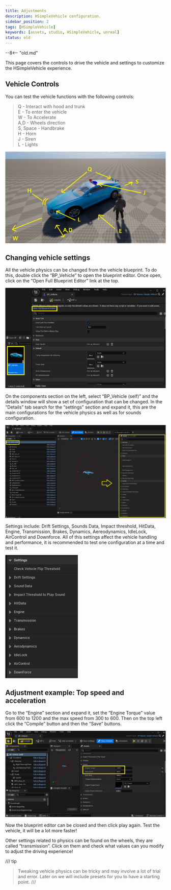 ```yaml
---
title: Adjustments
description: HSimpleVehicle configuration.
sidebar_position: 2
tags: [HSimpleVehicle]
keywords: [assets, studio, HSimpleVehicle, unreal]
status: old
---
```


--8<-- "old.md"

This page covers the controls to drive the vehicle and settings to customize the HSimpleVehicle experience.

## Vehicle Controls

You can test the vehicle functions with the following controls:

> Q - Interact with hood and trunk  
> E - To enter the vehicle  
> W - To Accelerate  
> A,D - Wheels direction  
> S, Space - Handbrake  
> H - Horn  
> J - Siren  
> L - Lights


![](../../../../img/docs/assets-modding/creating-assets/studio/HSimpleVehicle/06_controls.png)

## Changing vehicle settings

All the vehicle physics can be changed from the vehicle blueprint. To do this, double click the “BP_Vehicle” to open the blueprint editor. Once open, click on the “Open Full Blueprint Editor” link at the top.

![](../../../../img/docs/assets-modding/creating-assets/studio/HSimpleVehicle/07_settings1.png)

On the components section on the left, select “BP_Vehicle (self)” and the details window will show a set of configuration that can be changed. In the “Details” tab search for the “settings” section and expand it, this are the main configurations for the vehicle physics as well as for sounds configuration.

![](../../../../img/docs/assets-modding/creating-assets/studio/HSimpleVehicle/08_settings2.png)

Settings include: Drift Settings, Sounds Data, Impact threshold, HitData, Engine, Transmission, Brakes, Dynamics, Aereodynamics, IdleLock, AirControl and Downforce. All of this settings affect the vehicle handling and performance, it is recommended to test one configuration at a time and test it.

![](../../../../img/docs/assets-modding/creating-assets/studio/HSimpleVehicle/09_settings3.png)

## Adjustment example: Top speed and acceleration

Go to the “Engine” section and expand it, set the “Engine Torque” value from 600 to 1200 and the max speed from 300 to 600. Then on the top left click the “Compile” button and then the “Save” buttons. 

![](../../../../img/docs/assets-modding/creating-assets/studio/HSimpleVehicle/10_settings4.png)

Now the blueprint editor can be closed and then click play again. Test the vehicle, it will be a lot more faster!

Other settings related to physics can be found on the wheels, they are called “transmission”. Click on them and check what values can you modify to adjust the driving experience!

/// tip
> Tweaking vehicle physics can be tricky and may involve a lot of trial and error. Later on we will include presets for you to have a starting point.
/// 